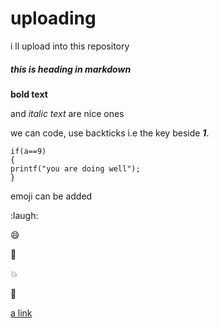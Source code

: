 # uploading
i ll upload into this repository


##### this is heading in markdown


**bold text** 


and _italic text_ are nice ones


we can code, use backticks i.e the key beside **_1_**.


```
if(a==9)
{
printf("you are doing well");
}
```


emoji can be added

:laugh:


:smile:


:camel:


:boom:


:kiss:




[ a link ](https://guides.github.com/features/mastering-markdown)
